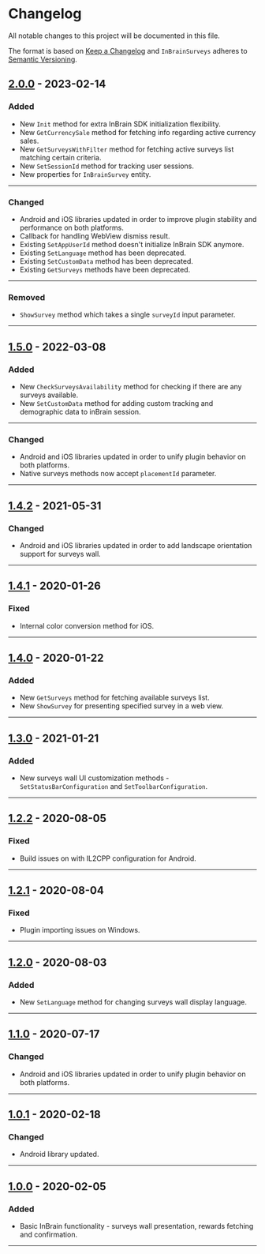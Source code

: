 
# Changelog
All notable changes to this project will be documented in this file.

The format is based on [Keep a Changelog](http://keepachangelog.com/)
and `InBrainSurveys` adheres to [Semantic Versioning](http://semver.org/).

## [2.0.0](https://github.com/inbrainai/unitysdk/releases/tag/v.2.0.0) - 2023-02-14

### Added
- New `Init` method for extra InBrain SDK initialization flexibility.
- New `GetCurrencySale` method for fetching info regarding active currency sales.
- New `GetSurveysWithFilter` method for fetching active surveys list matching certain criteria.
- New `SetSessionId` method for tracking user sessions.
- New properties for `InBrainSurvey` entity.
---

### Changed
- Android and iOS libraries updated in order to improve plugin stability and performance on both platforms.
- Callback for handling WebView dismiss result.
- Existing `SetAppUserId` method doesn't initialize InBrain SDK anymore.
- Existing `SetLanguage` method has been deprecated.
- Existing `SetCustomData` method has been deprecated. 
- Existing `GetSurveys` methods have been deprecated.
---

### Removed
- `ShowSurvey` method which takes a single `surveyId` input parameter.
---

## [1.5.0](https://github.com/inbrainai/unitysdk/releases/tag/v.1.5.0) - 2022-03-08

### Added
- New `CheckSurveysAvailability` method for checking if there are any surveys available.
- New `SetCustomData` method for adding custom tracking and demographic data to inBrain session.
---

### Changed
- Android and iOS libraries updated in order to unify plugin behavior on both platforms.
- Native surveys methods now accept `placementId` parameter.
---

## [1.4.2](https://github.com/inbrainai/unitysdk/releases/tag/v.1.4.2) - 2021-05-31

### Changed
- Android and iOS libraries updated in order to add landscape orientation support for surveys wall.
---

## [1.4.1](https://github.com/inbrainai/unitysdk/releases/tag/v.1.4.1) - 2020-01-26

### Fixed
- Internal color conversion method for iOS.
---

## [1.4.0](https://github.com/inbrainai/unitysdk/releases/tag/v.1.4.0) - 2020-01-22

### Added
- New `GetSurveys` method for fetching available surveys list.
- New `ShowSurvey` for presenting specified survey in a web view.
---

## [1.3.0](https://github.com/inbrainai/unitysdk/releases/tag/v.1.3.0) - 2021-01-21

### Added
- New surveys wall UI customization methods - `SetStatusBarConfiguration` and `SetToolbarConfiguration`.
---

## [1.2.2](https://github.com/inbrainai/unitysdk/releases/tag/v.1.2.2) - 2020-08-05

### Fixed
- Build issues on with IL2CPP configuration for Android.
---

## [1.2.1](https://github.com/inbrainai/unitysdk/releases/tag/v.1.2.1) - 2020-08-04

### Fixed
- Plugin importing issues on Windows.
---

## [1.2.0](https://github.com/inbrainai/unitysdk/releases/tag/v.1.2.0) - 2020-08-03

### Added
- New `SetLanguage` method for changing surveys wall display language.
---

## [1.1.0](https://github.com/inbrainai/unitysdk/releases/tag/v.1.1.0) - 2020-07-17

### Changed
- Android and iOS libraries updated in order to unify plugin behavior on both platforms.
---

## [1.0.1](https://github.com/inbrainai/unitysdk/releases/tag/v.1.0.1) - 2020-02-18

### Changed
- Android library updated.
---

## [1.0.0](https://github.com/inbrainai/unitysdk/releases/tag/v.1.0.0) - 2020-02-05

### Added
- Basic InBrain functionality - surveys wall presentation, rewards fetching and confirmation.
---

